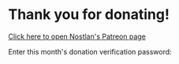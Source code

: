 # Thank you for donating!

[Click here to open Nostlan's Patreon page](https://www.patreon.com/nostlan)

Enter this month's donation verification password:
